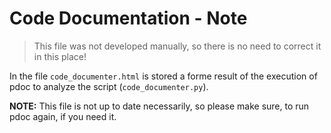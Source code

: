 ﻿# Code Documentation - Note

> This file was not developed manually, so there is no need to correct it in this place!


In the file `code_documenter.html` is stored a forme result of the execution of pdoc to analyze the script (`code_documenter.py`).

**NOTE:**
This file is not up to date necessarily, so please make sure, to run pdoc again, if you need it.

